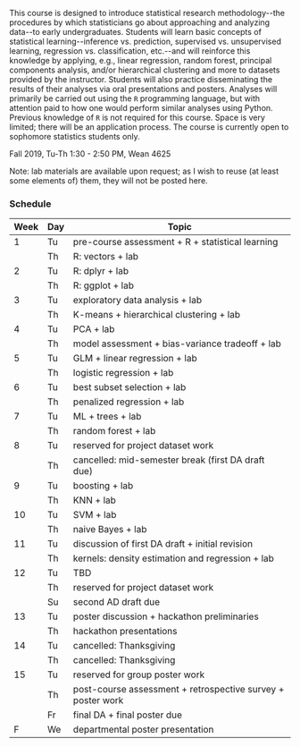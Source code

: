 
This course is designed to introduce statistical research methodology--the procedures by which statisticians go about approaching and analyzing data--to early undergraduates. Students will learn basic concepts of statistical learning--inference vs. prediction, supervised vs. unsupervised learning, regression vs. classification, etc.--and will reinforce this knowledge by applying, e.g., linear regression, random forest, principal components analysis, and/or hierarchical clustering and more to datasets provided by the instructor. Students will also practice disseminating the results of their analyses via oral presentations and posters. Analyses will primarily be carried out using the `R` programming language, but with attention paid to how one would perform similar analyses using Python. Previous knowledge of `R` is not required for this course. Space is very limited; there will be an application process. The course is currently open to sophomore statistics students only.

Fall 2019, Tu-Th 1:30 - 2:50 PM, Wean 4625

Note: lab materials are available upon request; as I wish to reuse (at least
some elements of) them, they will not be posted here.

### Schedule

| Week | Day | Topic |
| ---- | --- | ----- |
| 1    | Tu  | pre-course assessment + R + statistical learning |
|      | Th  | R: vectors + lab |
| 2    | Tu  | R: dplyr + lab |
|      | Th  | R: ggplot + lab
| 3    | Tu  | exploratory data analysis + lab |
|      | Th  | K-means + hierarchical clustering + lab |
| 4    | Tu  | PCA + lab |
|      | Th  | model assessment + bias-variance tradeoff + lab |
| 5    | Tu  | GLM + linear regression + lab |
|      | Th  | logistic regression + lab |
| 6    | Tu  | best subset selection + lab |
|      | Th  | penalized regression + lab |
| 7    | Tu  | ML + trees + lab |
|      | Th  | random forest + lab |
| 8    | Tu  | reserved for project dataset work |
|      | Th  | cancelled: mid-semester break (first DA draft due) |
| 9    | Tu  | boosting + lab |
|      | Th  | KNN + lab |
| 10   | Tu  | SVM + lab |
|      | Th  | naive Bayes + lab |
| 11   | Tu  | discussion of first DA draft + initial revision |
|      | Th  | kernels: density estimation and regression + lab |
| 12   | Tu  | TBD |
|      | Th  | reserved for project dataset work |
|      | Su  | second AD draft due |
| 13   | Tu  | poster discussion + hackathon preliminaries |
|      | Th  | hackathon presentations |
| 14   | Tu  | cancelled: Thanksgiving |
|      | Th  | cancelled: Thanksgiving |
| 15   | Tu  | reserved for group poster work |
|      | Th  | post-course assessment + retrospective survey + poster work |
|      | Fr  | final DA + final poster due |
| F    | We  | departmental poster presentation |

